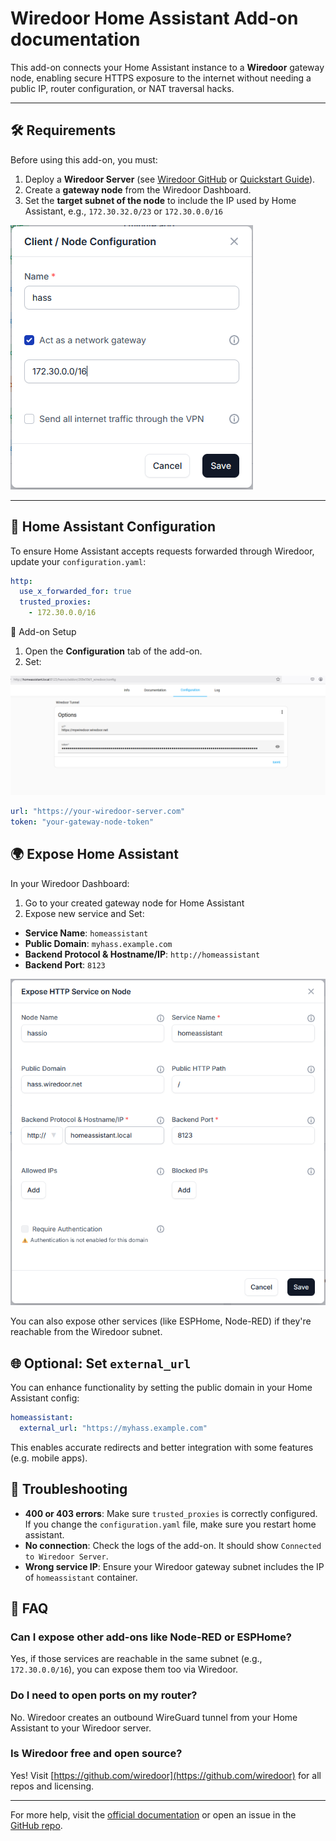 # Wiredoor Home Assistant Add-on documentation

This add-on connects your Home Assistant instance to a **Wiredoor** gateway node, enabling secure HTTPS exposure to the internet without needing a public IP, router configuration, or NAT traversal hacks.

---

## 🛠 Requirements

Before using this add-on, you must:

1. Deploy a **Wiredoor Server** (see [Wiredoor GitHub](https://github.com/wiredoor/wiredoor) or [Quickstart Guide](https://www.wiredoor.net/docs/quickstart)).
2. Create a **gateway node** from the Wiredoor Dashboard.
3. Set the **target subnet of the node** to include the IP used by Home Assistant, e.g., `172.30.32.0/23` or `172.30.0.0/16`

![Configure connection to Wiredoor](../images/add-gateway-node.png)

---

## 🔐 Home Assistant Configuration

To ensure Home Assistant accepts requests forwarded through Wiredoor, update your `configuration.yaml`:

```yaml
http:
  use_x_forwarded_for: true
  trusted_proxies:
    - 172.30.0.0/16
```

🔧 Add-on Setup

1. Open the **Configuration** tab of the add-on.
2. Set:

![Configure connection to Wiredoor](../images/hass-wiredoor-config.png)

```yaml
url: "https://your-wiredoor-server.com"
token: "your-gateway-node-token"
```

## 🌍 Expose Home Assistant

In your Wiredoor Dashboard:

1. Go to your created gateway node for Home Assistant
2. Expose new service and Set:

- **Service Name**: `homeassistant`
- **Public Domain**: `myhass.example.com`
- **Backend Protocol & Hostname/IP**: `http://homeassistant`
- **Backend Port**: `8123`

![Configure Public Home Assistant Service](../images/expose-hass.png)

You can also expose other services (like ESPHome, Node-RED) if they're reachable from the Wiredoor subnet.

## 🌐 Optional: Set `external_url`

You can enhance functionality by setting the public domain in your Home Assistant config:

```yaml
homeassistant:
  external_url: "https://myhass.example.com"
```

This enables accurate redirects and better integration with some features (e.g. mobile apps).

## 💬 Troubleshooting

- **400 or 403 errors**: Make sure `trusted_proxies` is correctly configured. If you change the `configuration.yaml` file, make sure you restart home assistant.
- **No connection**: Check the logs of the add-on. It should show `Connected to Wiredoor Server`.
- **Wrong service IP**: Ensure your Wiredoor gateway subnet includes the IP of `homeassistant` container.

## 🧠 FAQ

### Can I expose other add-ons like Node-RED or ESPHome?

Yes, if those services are reachable in the same subnet (e.g., `172.30.0.0/16`), you can expose them too via Wiredoor.

### Do I need to open ports on my router?

No. Wiredoor creates an outbound WireGuard tunnel from your Home Assistant to your Wiredoor server.

### Is Wiredoor free and open source?

Yes! Visit [https://github.com/wiredoor](https://github.com/wiredoor) for all repos and licensing.

---

For more help, visit the [official documentation](https://www.wiredoor.net/docs/) or open an issue in the [GitHub repo](https://github.com/wiredoor/wiredoor).
